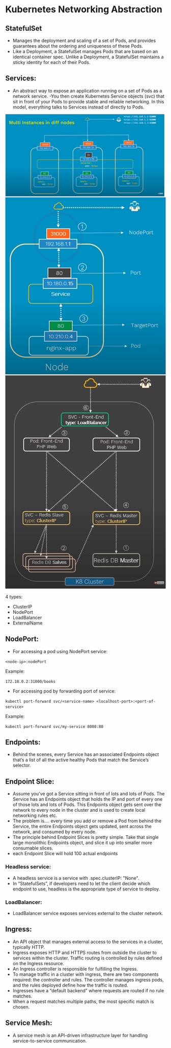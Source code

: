 # Kubernetes Networking Abstraction

## StatefulSet
- Manages the deployment and scaling of a set of Pods, and provides guarantees about the ordering and uniqueness of these Pods.
- Like a Deployment, a StatefulSet manages Pods that are based on an identical container spec. Unlike a Deployment, a StatefulSet maintains a sticky identity for each of their Pods.

## Services:
- An abstract way to expose an application running on a set of Pods as a network service.
-You then create Kubernetes Service objects (svc) that sit in front of your Pods to provide stable and reliable networking. In this model, everything talks to Services instead of directly to Pods.


![alt text](https://github.com/tapojit047/notes/blob/master/kubernetes/images/service1.png)
![alt text](https://github.com/tapojit047/notes/blob/master/kubernetes/images/service2.png)
![alt text](https://github.com/tapojit047/notes/blob/master/kubernetes/images/service3.png)

4 types:
- ClusterIP
- NodePort
- LoadBalancer
- ExternalName

## NodePort:
- For accessing a pod using NodePort service:

``
 <node-ip>:nodePort
``

Example:

``
172.18.0.2:31000/books
``

- For accessing pod by forwarding port of service:

``
kubectl port-forward svc/<service-name> <localhost-port>:<port-of-service>
``

Example:

``
kubectl port-forward svc/my-service 8000:80
``
## Endpoints:
- Behind the scenes, every Service has an associated Endpoints object that’s a list of all the active healthy Pods that match the Service’s selector.

## Endpoint Slice:
- Assume you’ve got a Service sitting in front of lots and lots of Pods. The Service has an Endpoints object that holds the IP and port of every one of those lots and lots of Pods. This Endpoints object gets sent over the network to every node in the cluster and is used to create local networking rules etc.
- The problem is…. every time you add or remove a Pod from behind the Service, the entire Endpoints object gets updated, sent across the network, and consumed by every node.
- The principle behind Endpoint Slices is pretty simple. Take that single large monolithic Endpoints object, and slice it up into smaller more consumable slices.
- each Endpoint Slice will hold 100 actual endpoints 

### Headless service: 
- A headless service is a service with .spec.clusterIP: "None".
- In “StatefulSets”, if developers need to let the client decide which endpoint to use, headless is the appropriate type of service to deploy.

### LoadBalancer: 
- LoadBalancer service exposes services external to the cluster network.

## Ingress:
- An API object that manages external access to the services in a cluster, typically HTTP.
- Ingress exposes HTTP and HTTPS routes from outside the cluster to services within the cluster. Traffic routing is controlled by rules defined on the Ingress resource.
- An Ingress controller is responsible for fulfilling the Ingress.
- To manage traffic in a cluster with ingress, there are two components required: the controller and rules. The controller manages ingress pods, and the rules  deployed define how the traffic is routed.
- Ingresses have a “default backend” where requests are routed if no rule matches. 
- When a request matches multiple paths, the most specific match is chosen.

## Service Mesh:
- A service mesh is an API-driven infrastructure layer  for handling service-to-service communication.